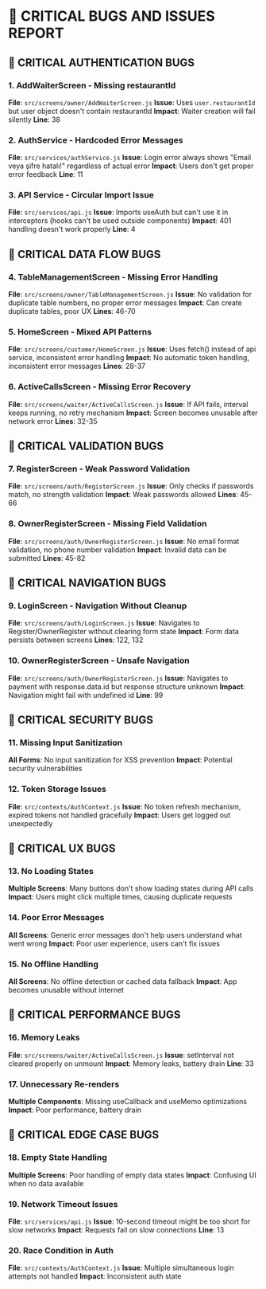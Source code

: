 # 🚨 CRITICAL BUGS AND ISSUES REPORT

## **🔴 CRITICAL AUTHENTICATION BUGS**

### **1. AddWaiterScreen - Missing restaurantId**
**File**: `src/screens/owner/AddWaiterScreen.js`
**Issue**: Uses `user.restaurantId` but user object doesn't contain restaurantId
**Impact**: Waiter creation will fail silently
**Line**: 38

### **2. AuthService - Hardcoded Error Messages**
**File**: `src/services/authService.js`
**Issue**: Login error always shows "Email veya şifre hatalı!" regardless of actual error
**Impact**: Users don't get proper error feedback
**Line**: 11

### **3. API Service - Circular Import Issue**
**File**: `src/services/api.js`
**Issue**: Imports useAuth but can't use it in interceptors (hooks can't be used outside components)
**Impact**: 401 handling doesn't work properly
**Line**: 4

## **🔴 CRITICAL DATA FLOW BUGS**

### **4. TableManagementScreen - Missing Error Handling**
**File**: `src/screens/owner/TableManagementScreen.js`
**Issue**: No validation for duplicate table numbers, no proper error messages
**Impact**: Can create duplicate tables, poor UX
**Lines**: 46-70

### **5. HomeScreen - Mixed API Patterns**
**File**: `src/screens/customer/HomeScreen.js`
**Issue**: Uses fetch() instead of api service, inconsistent error handling
**Impact**: No automatic token handling, inconsistent error messages
**Lines**: 28-37

### **6. ActiveCallsScreen - Missing Error Recovery**
**File**: `src/screens/waiter/ActiveCallsScreen.js`
**Issue**: If API fails, interval keeps running, no retry mechanism
**Impact**: Screen becomes unusable after network error
**Lines**: 32-35

## **🔴 CRITICAL VALIDATION BUGS**

### **7. RegisterScreen - Weak Password Validation**
**File**: `src/screens/auth/RegisterScreen.js`
**Issue**: Only checks if passwords match, no strength validation
**Impact**: Weak passwords allowed
**Lines**: 45-66

### **8. OwnerRegisterScreen - Missing Field Validation**
**File**: `src/screens/auth/OwnerRegisterScreen.js`
**Issue**: No email format validation, no phone number validation
**Impact**: Invalid data can be submitted
**Lines**: 45-82

## **🔴 CRITICAL NAVIGATION BUGS**

### **9. LoginScreen - Navigation Without Cleanup**
**File**: `src/screens/auth/LoginScreen.js`
**Issue**: Navigates to Register/OwnerRegister without clearing form state
**Impact**: Form data persists between screens
**Lines**: 122, 132

### **10. OwnerRegisterScreen - Unsafe Navigation**
**File**: `src/screens/auth/OwnerRegisterScreen.js`
**Issue**: Navigates to payment with response.data.id but response structure unknown
**Impact**: Navigation might fail with undefined id
**Line**: 99

## **🔴 CRITICAL SECURITY BUGS**

### **11. Missing Input Sanitization**
**All Forms**: No input sanitization for XSS prevention
**Impact**: Potential security vulnerabilities

### **12. Token Storage Issues**
**File**: `src/contexts/AuthContext.js`
**Issue**: No token refresh mechanism, expired tokens not handled gracefully
**Impact**: Users get logged out unexpectedly

## **🔴 CRITICAL UX BUGS**

### **13. No Loading States**
**Multiple Screens**: Many buttons don't show loading states during API calls
**Impact**: Users might click multiple times, causing duplicate requests

### **14. Poor Error Messages**
**All Screens**: Generic error messages don't help users understand what went wrong
**Impact**: Poor user experience, users can't fix issues

### **15. No Offline Handling**
**All Screens**: No offline detection or cached data fallback
**Impact**: App becomes unusable without internet

## **🔴 CRITICAL PERFORMANCE BUGS**

### **16. Memory Leaks**
**File**: `src/screens/waiter/ActiveCallsScreen.js`
**Issue**: setInterval not cleared properly on unmount
**Impact**: Memory leaks, battery drain
**Line**: 33

### **17. Unnecessary Re-renders**
**Multiple Components**: Missing useCallback and useMemo optimizations
**Impact**: Poor performance, battery drain

## **🔴 CRITICAL EDGE CASE BUGS**

### **18. Empty State Handling**
**Multiple Screens**: Poor handling of empty data states
**Impact**: Confusing UI when no data available

### **19. Network Timeout Issues**
**File**: `src/services/api.js`
**Issue**: 10-second timeout might be too short for slow networks
**Impact**: Requests fail on slow connections
**Line**: 13

### **20. Race Condition in Auth**
**File**: `src/contexts/AuthContext.js`
**Issue**: Multiple simultaneous login attempts not handled
**Impact**: Inconsistent auth state
